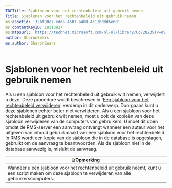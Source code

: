 ```yaml
---
TOCTitle: Sjablonen voor het rechtenbeleid uit gebruik nemen
Title: Sjablonen voor het rechtenbeleid uit gebruik nemen
ms:assetid: '32bf98c7-edda-4507-a4b8-4c11bddd6e60'
ms:contentKeyID: 18113927
ms:mtpsurl: 'https://technet.microsoft.com/nl-nl/library/Cc720239(v=WS.10)'
author: SharonSears
ms.author: SharonSears
---
```


Sjablonen voor het rechtenbeleid uit gebruik nemen
==================================================

Als u een sjabloon voor het rechtenbeleid uit gebruik wilt nemen, verwijdert u deze. Deze procedure wordt beschreven in '[Een sjabloon voor het rechtenbeleid verwijderen](https://technet.microsoft.com/9c9a1496-cf55-4c65-a4c6-9fe245edce00)' verderop in dit onderwerp. Doorgaans kunt u deze sjablonen echter beter niet verwijderen. Als u een sjabloon voor het rechtenbeleid uit gebruik wilt nemen, moet u ook de kopieën van deze sjabloon verwijderen van de computers van gebruikers. U moet dit doen omdat de RMS-server een aanvraag ontvangt wanneer een auteur voor het uitgeven van inhoud gebruikmaakt van een sjabloon voor het rechtenbeleid. In RMS wordt een kopie van de sjabloon die in de database is opgeslagen, gebruikt om de aanvraag te beantwoorden. Als de sjabloon niet in de database aanwezig is, mislukt de aanvraag.

| ![](/security-updates/images/Cc720239.note(WS.10).gif)Opmerking                                                                             |
|--------------------------------------------------------------------------------------------------------------------------------------------------------|
| Wanneer u een sjabloon voor het rechtenbeleid uit gebruik neemt, kunt u een script maken om deze sjabloon te verwijderen van alle gebruikerscomputers. |
